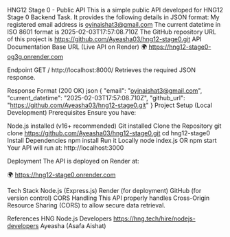 HNG12 Stage 0 - Public API
This is a simple public API developed for HNG12 Stage 0 Backend Task. It provides the following details in JSON format:
My registered email address is oyinaishat3@gmail.com
The current datetime in ISO 8601 format is 2025-02-03T17:57:08.710Z
The GitHub repository URL of this project is https://github.com/Ayeasha03/hng12-stage0.git
API Documentation
Base URL (Live API on Render)
🌍 https://hng12-stage0-og3g.onrender.com

Endpoint
GET /
http://localhost:8000/
Retrieves the required JSON response.

Response Format (200 OK)
json
{
    "email": "oyinaishat3@gmail.com",
    "current_datetime": "2025-02-03T17:57:08.710Z",
    "github_url": "https://github.com/Ayeasha03/hng12-stage0.git"
}
Project Setup (Local Development)
Prerequisites
Ensure you have:

Node.js installed (v16+ recommended)
Git installed
Clone the Repository
git clone https://github.com/Ayeasha03/hng12-stage0.git
cd hng12-stage0
Install Dependencies
npm install
Run it Locally
node index.js
OR
npm start
Your API will run at: http://localhost:3000

Deployment
The API is deployed on Render at:

🌍 https://hng12-stage0.onrender.com

Tech Stack
Node.js (Express.js)
Render (for deployment)
GitHub (for version control)
CORS Handling
This API properly handles Cross-Origin Resource Sharing (CORS) to allow secure data retrieval.

References
HNG Node.js Developers
https://hng.tech/hire/nodejs-developers
Ayeasha (Asafa Aishat)
